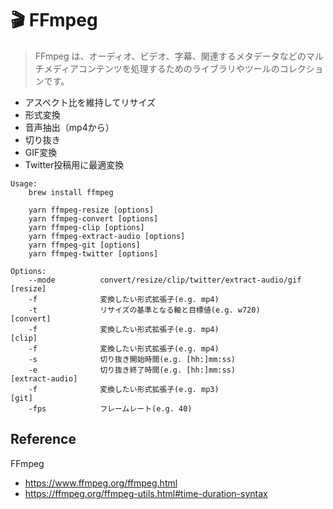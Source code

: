 # 🎬 FFmpeg

> FFmpeg は、オーディオ、ビデオ、字幕、関連するメタデータなどのマルチメディアコンテンツを処理するためのライブラリやツールのコレクションです。

- アスペクト比を維持してリサイズ
- 形式変換
- 音声抽出（mp4から）
- 切り抜き
- GIF変換
- Twitter投稿用に最適変換

```shell
Usage:
    brew install ffmpeg

    yarn ffmpeg-resize [options]
    yarn ffmpeg-convert [options]
    yarn ffmpeg-clip [options]
    yarn ffmpeg-extract-audio [options]
    yarn ffmpeg-git [options]
    yarn ffmpeg-twitter [options]

Options:
    --mode          convert/resize/clip/twitter/extract-audio/gif
[resize]
    -f              変換したい形式拡張子(e.g. mp4)
    -t              リサイズの基準となる軸と目標値(e.g. w720)
[convert]
    -f              変換したい形式拡張子(e.g. mp4)
[clip]
    -f              変換したい形式拡張子(e.g. mp4)
    -s              切り抜き開始時間(e.g. [hh:]mm:ss)
    -e              切り抜き終了時間(e.g. [hh:]mm:ss)
[extract-audio]
    -f              変換したい形式拡張子(e.g. mp3)
[git]
    -fps            フレームレート(e.g. 40)
```

## Reference

FFmpeg

- <https://www.ffmpeg.org/ffmpeg.html>
- <https://ffmpeg.org/ffmpeg-utils.html#time-duration-syntax>
